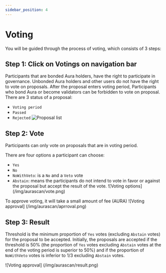 ```yaml
---
sidebar_position: 4
---
```


# Voting

You will be guided through the process of voting, which consists of 3 steps:

## Step 1: Click on Votings on navigation bar
Participants that are bonded Aura holders, have the right to participate in governance. Unbonded Aura holders and other users do not have the right to vote on proposals. After the proposal enters voting period, Participants who bond Aura or become validators can be forbidden to vote on proposal.
There are 3 status of a proposal:
- `Voting period`
- `Passed`
- `Rejected`
![Proposal list](/img/aurascan/proposal_list.png)

## Step 2: Vote
Participants can only vote on proposals that are in voting period.

There are four options a participant can choose:
- `Yes`
- `No`
- `NoWithVeto`: is a `No` and a `Veto` vote
- `Abstain`: means the participants do not intend to vote in favor or against the proposal but accept the result of the vote.
![Voting options] (/img/aurascan/vote.png)

To approve voting, it will take a small amount of fee (AURA)
![Voting approval] (/img/aurascan/aprroval.png)

## Step 3: Result
Threshold is the minimum proportion of `Yes` votes (excluding `Abstain` votes) for the proposal to be accepted. Initially, the proposals are accepted if the threshold is 50% (the proportion of `Yes` votes excluding `Abstain` votes at the end of the voting period is superior to 50%) and if the proportion of `NoWithVeto` votes is inferior to 1/3 excluding `Abstain` votes.

![Voting approval] (/img/aurascan/result.png)
